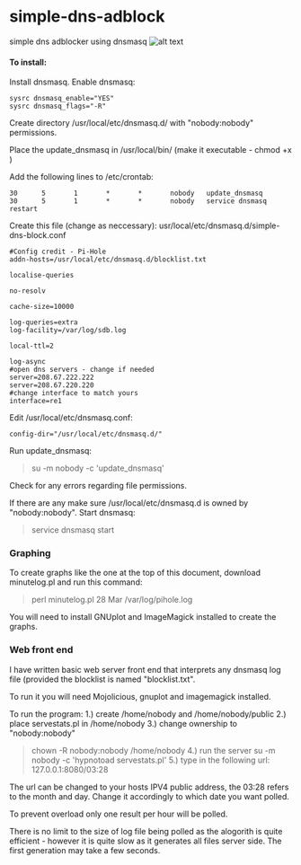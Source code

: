 # simple-dns-adblock
simple dns adblocker using dnsmasq
![alt text](https://raw.githubusercontent.com/wilyarti/simple-dns-adblock/master/2018-03-29T16%3A28%3A28.dat.jpg)

#### To install:

Install dnsmasq. Enable dnsmasq:
```
sysrc dnsmasq_enable="YES"
sysrc dnsmasq_flags="-R"
```
Create directory /usr/local/etc/dnsmasq.d/ with "nobody:nobody" permissions. 

Place the update_dnsmasq in /usr/local/bin/ (make it executable - chmod +x )

Add the following lines to /etc/crontab:
```
30      5       1       *       *       nobody   update_dnsmasq
30      5       1       *       *       nobody   service dnsmasq restart
```

Create this file (change as neccessary):
usr/local/etc/dnsmasq.d/simple-dns-block.conf 
```
#Config credit - Pi-Hole
addn-hosts=/usr/local/etc/dnsmasq.d/blocklist.txt

localise-queries

no-resolv

cache-size=10000

log-queries=extra
log-facility=/var/log/sdb.log

local-ttl=2

log-async
#open dns servers - change if needed
server=208.67.222.222
server=208.67.220.220
#change interface to match yours
interface=re1
```
Edit /usr/local/etc/dnsmasq.conf:
```
config-dir="/usr/local/etc/dnsmasq.d/"
```
Run update_dnsmasq:
> su -m nobody -c 'update_dnsmasq'

Check for any errors regarding file permissions.

If there are any make sure /usr/local/etc/dnsmasq.d is owned by "nobody:nobody".
Start dnsmasq:
> service dnsmasq start

### Graphing
To create graphs like the one at the top of this document, download minutelog.pl and run this command:
> perl minutelog.pl 28 Mar /var/log/pihole.log

You will need to install GNUplot and ImageMagick installed to create the graphs.

### Web front end
I have written basic web server front end that interprets any dnsmasq log file (provided the blocklist is named "blocklist.txt".

To run it you will need Mojolicious, gnuplot and imagemagick installed.

To run the program:
1.) create /home/nobody and /home/nobody/public
2.) place servestats.pl in /home/nobody
3.) change ownership to "nobody:nobody" 
> chown -R nobody:nobody /home/nobody
4.) run the server
> su -m nobody -c 'hypnotoad servestats.pl'
5.) type in the following url:
> 127.0.0.1:8080/03:28

The url can be changed to your hosts IPV4 public address, the 03:28 refers to the month and day. Change it accordingly to which date you want polled.

To prevent overload only one result per hour will be polled. 

There is no limit to the size of log file being polled as the alogorith is quite efficient - however it is quite slow as it generates all files server side. The first generation may take a few seconds.
